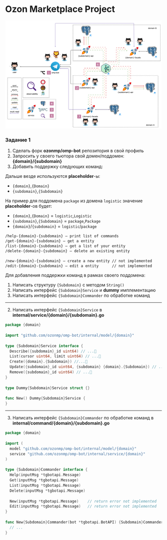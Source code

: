 # Ozon Marketplace Project

![schema](schema.png)

### Задание 1

1. Сделать форк **ozonmp/omp-bot** репозитория в свой профиль
2. Запросить у своего тьютора свой домен/поддомен: **{domain}/{subdomain}**
3. Добавить поддержку следующих команд:

Дальше везде используются **placeholder**-ы:
- `{domain}`,`{Domain}`
- `{subdomain}`,`{Subdomain}`

На пример для поддомена `package` из домена `logistic` значение **placeholder**-ов будет:
- `{domain}`,`{Domain}` = `logistic`,`Logistic`
- `{subdomain}`,`{Subdomain}` = `package`,`Package`
- `{domain}`/`{subdomain}` = `logistic`/`package`

```
/help-{domain}-{subdomain} — print list of commands
/get-{domain}-{subdomain} — get a entity
/list-{domain}-{subdomain} — get a list of your entity
/delete-{domain}-{subdomain} — delete an existing entity

/new-{domain}-{subdomain} — create a new entity // not implemented
/edit-{domain}-{subdomain} — edit a entity      // not implemented
```

Для добавления поддержки команд в рамках своего поддомена:

1. Написать структуру `{Subdomain}` с методом `String()`
2. Написать интерфейс `{Subdomain}Service` и **dummy** имплементацию
3. Написать интерфейс `{Subdomain}Commander` по обработке команд

---

2. Написать интерфейс `{Subdomain}Service` в **internal/service/{domain}/{subdomain}.go**

```go
package {domain}

import "github.com/ozonmp/omp-bot/internal/model/{domain}"

type {Subdomain}Service interface {
  Describe({subdomain}_id uint64) // ...🤔
  List(cursor uint64, limit uint64) // ...🤔
  Create({domain}.{Subdomain}) //...🤔
  Update({subdomain}_id uint64, {subdomain} {domain}.{Subdomain}) // ...🤔
  Remove({subdomain}_id uint64) // ...🤔
}

type Dummy{Subdomain}Service struct {}

func New() Dummy{Subdomain}Service {
}
```

---

3. Написать интерфейс `{Subdomain}Commander` по обработке команд в **internal/command/{domain}/{subdomain}.go**

```go
package {domain}

import (
  model "github.com/ozonmp/omp-bot/internal/model/{domain}"
  service "github.com/ozonmp/omp-bot/internal/service/{domain}"
)

type {Subdomain}Commander interface {
  Help(inputMsg *tgbotapi.Message)
  Get(inputMsg *tgbotapi.Message)
  List(inputMsg *tgbotapi.Message)
  Delete(inputMsg *tgbotapi.Message)

  New(inputMsg *tgbotapi.Message)    // return error not implemented
  Edit(inputMsg *tgbotapi.Message)   // return error not implemented
}

func New{Subdomain}Commander(bot *tgbotapi.BotAPI) {Subdomain}Commander {
  // ...
}
```
